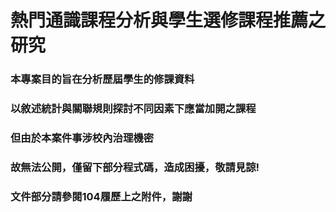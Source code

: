 # 熱門通識課程分析與學生選修課程推薦之研究
### 本專案目的旨在分析歷屆學生的修課資料<br>
### 以敘述統計與關聯規則探討不同因素下應當加開之課程<br>
### 但由於本案件事涉校內治理機密<br>
### 故無法公開，僅留下部分程式碼，造成困擾，敬請見諒!<br>
### 文件部分請參閱104履歷上之附件，謝謝
